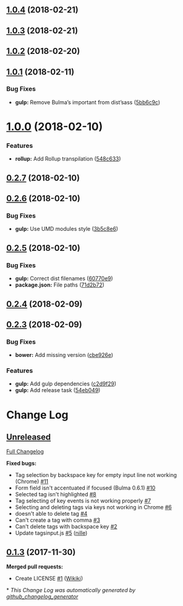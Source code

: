 <a name="1.0.4"></a>
## [1.0.4](https://github.com/Wikiki/bulma-tagsinput/compare/1.0.3...1.0.4) (2018-02-21)



<a name="1.0.3"></a>
## [1.0.3](https://github.com/Wikiki/bulma-tagsinput/compare/1.0.2...1.0.3) (2018-02-21)



<a name="1.0.2"></a>
## [1.0.2](https://github.com/Wikiki/bulma-tagsinput/compare/1.0.1...1.0.2) (2018-02-20)



<a name="1.0.1"></a>
## [1.0.1](https://github.com/Wikiki/bulma-tagsinput/compare/1.0.0...1.0.1) (2018-02-11)


### Bug Fixes

* **gulp:** Remove Bulma’s important from dist’sass ([5bb6c9c](https://github.com/Wikiki/bulma-tagsinput/commit/5bb6c9c))



<a name="1.0.0"></a>
# [1.0.0](https://github.com/Wikiki/bulma-tagsinput/compare/0.2.7...1.0.0) (2018-02-10)


### Features

* **rollup:** Add Rollup transpilation ([548c633](https://github.com/Wikiki/bulma-tagsinput/commit/548c633))



<a name="0.2.7"></a>
## [0.2.7](https://github.com/Wikiki/bulma-tagsinput/compare/0.2.6...0.2.7) (2018-02-10)



<a name="0.2.6"></a>
## [0.2.6](https://github.com/Wikiki/bulma-tagsinput/compare/0.2.5...0.2.6) (2018-02-10)


### Bug Fixes

* **gulp:** Use UMD modules style ([3b5c8e6](https://github.com/Wikiki/bulma-tagsinput/commit/3b5c8e6))



<a name="0.2.5"></a>
## [0.2.5](https://github.com/Wikiki/bulma-tagsinput/compare/0.2.4...0.2.5) (2018-02-10)


### Bug Fixes

* **gulp:** Correct dist filenames ([60770e9](https://github.com/Wikiki/bulma-tagsinput/commit/60770e9))
* **package.json:** File paths ([71d2b72](https://github.com/Wikiki/bulma-tagsinput/commit/71d2b72))



<a name="0.2.4"></a>
## [0.2.4](https://github.com/Wikiki/bulma-tagsinput/compare/0.2.3...0.2.4) (2018-02-09)



<a name="0.2.3"></a>
## [0.2.3](https://github.com/Wikiki/bulma-tagsinput/compare/0.1.3...0.2.3) (2018-02-09)


### Bug Fixes

* **bower:** Add missing version ([cbe926e](https://github.com/Wikiki/bulma-tagsinput/commit/cbe926e))


### Features

* **gulp:** Add gulp dependencies ([c2d9f29](https://github.com/Wikiki/bulma-tagsinput/commit/c2d9f29))
* **gulp:** Add release task ([54eb049](https://github.com/Wikiki/bulma-tagsinput/commit/54eb049))



# Change Log

## [Unreleased](https://github.com/wikiki/bulma-tagsinput/tree/HEAD)

[Full Changelog](https://github.com/wikiki/bulma-tagsinput/compare/0.1.3...HEAD)

**Fixed bugs:**

- Tag selection by backspace key for empty input line not working \(Chrome\) [\#11](https://github.com/Wikiki/bulma-tagsinput/issues/11)
- Form field isn't accentuated if focused \(Bulma 0.6.1\) [\#10](https://github.com/Wikiki/bulma-tagsinput/issues/10)
- Selected tag isn't highlighted [\#8](https://github.com/Wikiki/bulma-tagsinput/issues/8)
- Tag selecting of key events is not working properly [\#7](https://github.com/Wikiki/bulma-tagsinput/issues/7)
- Selecting and deleting tags via keys not working in Chrome [\#6](https://github.com/Wikiki/bulma-tagsinput/issues/6)
- doesn't able to delete tag [\#4](https://github.com/Wikiki/bulma-tagsinput/issues/4)
- Can't create a tag with comma [\#3](https://github.com/Wikiki/bulma-tagsinput/issues/3)
- Can't delete tags with backspace key [\#2](https://github.com/Wikiki/bulma-tagsinput/issues/2)
- Update tagsinput.js [\#5](https://github.com/Wikiki/bulma-tagsinput/pull/5) ([nille](https://github.com/nille))

## [0.1.3](https://github.com/wikiki/bulma-tagsinput/tree/0.1.3) (2017-11-30)
**Merged pull requests:**

- Create LICENSE [\#1](https://github.com/Wikiki/bulma-tagsinput/pull/1) ([Wikiki](https://github.com/Wikiki))



\* *This Change Log was automatically generated by [github_changelog_generator](https://github.com/skywinder/Github-Changelog-Generator)*